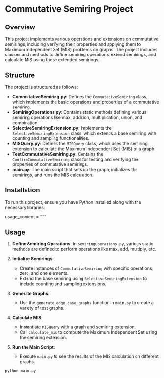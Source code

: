 # Commutative Semiring Project

## Overview

This project implements various operations and extensions on commutative semirings, including verifying their properties and applying them to Maximum Independent Set (MIS) problems on graphs. The project includes classes and methods to define semiring operations, extend semirings, and calculate MIS using these extended semirings.

## Structure

The project is structured as follows:

- **CommutativeSemiring.py**: Defines the `CommutativeSemiring` class, which implements the basic operations and properties of a commutative semiring.
- **SemiringOperations.py**: Contains static methods defining various semiring operations like max, addition, multiplication, union, and combination.
- **SelectiveSemiringExtension.py**: Implements the `SelectiveSemiringExtension` class, which extends a base semiring with counting and sampling functionalities.
- **MISQuery.py**: Defines the `MISQuery` class, which uses the semiring extension to calculate the Maximum Independent Set (MIS) of a graph.
- **TestCommutativeSemiring.py**: Contains the `ConfirmCommutativeSemiring` class for testing and verifying the properties of commutative semirings.
- **main.py**: The main script that sets up the graph, initializes the semirings, and runs the MIS calculation.

## Installation

To run this project, ensure you have Python installed along with the necessary libraries:

usage_content = """
## Usage

1. **Define Semiring Operations**: In `SemiringOperations.py`, various static methods are defined to perform operations like max, add, multiply, etc.

2. **Initialize Semirings**:
    - Create instances of `CommutativeSemiring` with specific operations, zero, and one elements.
    - Extend the base semiring using `SelectiveSemiringExtension` to include counting and sampling extensions.

3. **Generate Graphs**:
    - Use the `generate_edge_case_graphs` function in `main.py` to create a variety of test graphs.

4. **Calculate MIS**:
    - Instantiate `MISQuery` with a graph and semiring extension.
    - Call `calculate_mis` to compute the Maximum Independent Set using the semiring extension.

5. **Run the Main Script**:
    - Execute `main.py` to see the results of the MIS calculation on different graphs.

```sh
python main.py

